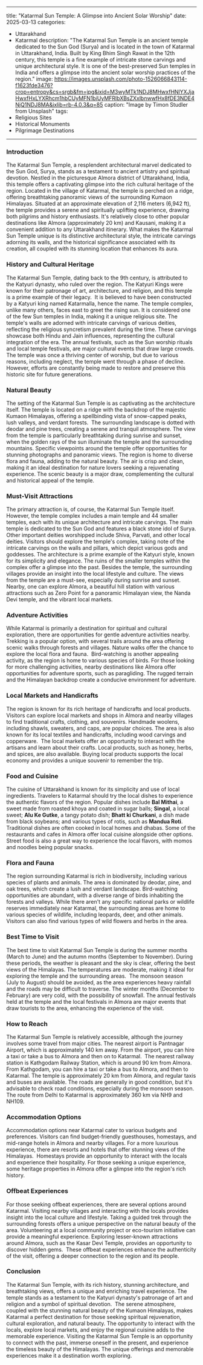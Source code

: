 
---
title: "Katarmal Sun Temple: A Glimpse into Ancient Solar Worship"
date: 2025-03-13
categories:
  - Uttarakhand
  - Katarmal
description: "The Katarmal Sun Temple is an ancient temple dedicated to the Sun God (Surya) and is located in the town of Katarmal in Uttarakhand, India. Built by King Bhim Singh Rawat in the 12th century, this temple is a fine example of intricate stone carvings and unique architectural style. It is one of the best-preserved Sun temples in India and offers a glimpse into the ancient solar worship practices of the region."
image: https://images.unsplash.com/photo-1526066843114-f1623fde3476?crop=entropy&cs=srgb&fm=jpg&ixid=M3wyMTk1NDJ8MHwxfHNlYXJjaHwxfHxLYXRhcm1hbCUyMFN1biUyMFRlbXBsZXxlbnwwfHx8fDE3NDE4NjQ1NDJ8MA&ixlib=rb-4.0.3&q=85
caption: "Image by Timon Studler from Unsplash"
tags: 
  - Religious Sites
  - Historical Monuments
  - Pilgrimage Destinations
---


### **Introduction**

The Katarmal Sun Temple, a resplendent architectural marvel dedicated to the Sun God, Surya, stands as a testament to ancient artistry and spiritual devotion. Nestled in the picturesque Almora district of Uttarakhand, India, this temple offers a captivating glimpse into the rich cultural heritage of the region. Located in the village of Katarmal, the temple is perched on a ridge, offering breathtaking panoramic views of the surrounding Kumaon Himalayas. Situated at an approximate elevation of 2,116 meters (6,942 ft), the temple provides a serene and spiritually uplifting experience, drawing both pilgrims and history enthusiasts. It's relatively close to other popular destinations like Almora (approximately 20 km) and Kausani, making it a convenient addition to any Uttarakhand itinerary. What makes the Katarmal Sun Temple unique is its distinctive architectural style, the intricate carvings adorning its walls, and the historical significance associated with its creation, all coupled with its stunning location that enhances its aura.

### **History and Cultural Heritage**

The Katarmal Sun Temple, dating back to the 9th century, is attributed to the Katyuri dynasty, who ruled over the region. The Katyuri Kings were known for their patronage of art, architecture, and religion, and this temple is a prime example of their legacy. <image placeholder="Katarmal Sun Temple Historical Overview"> It is believed to have been constructed by a Katyuri king named Katarmalla, hence the name. The temple complex, unlike many others, faces east to greet the rising sun. It is considered one of the few Sun temples in India, making it a unique religious site. The temple's walls are adorned with intricate carvings of various deities, reflecting the religious syncretism prevalent during the time. These carvings showcase both Hindu and Jain influences, representing the cultural integration of the era. The annual festivals, such as the Sun worship rituals and local temple festivals, are major cultural events that draw large crowds. The temple was once a thriving center of worship, but due to various reasons, including neglect, the temple went through a phase of decline. However, efforts are constantly being made to restore and preserve this historic site for future generations.

###  **Natural Beauty**

The setting of the Katarmal Sun Temple is as captivating as the architecture itself. The temple is located on a ridge with the backdrop of the majestic Kumaon Himalayas, offering a spellbinding vista of snow-capped peaks, lush valleys, and verdant forests. <image placeholder="Scenic View from Katarmal Sun Temple"> The surrounding landscape is dotted with deodar and pine trees, creating a serene and tranquil atmosphere. The view from the temple is particularly breathtaking during sunrise and sunset, when the golden rays of the sun illuminate the temple and the surrounding mountains. Specific viewpoints around the temple offer opportunities for stunning photographs and panoramic views. The region is home to diverse flora and fauna, adding to the natural beauty. The air is crisp and clean, making it an ideal destination for nature lovers seeking a rejuvenating experience. The scenic beauty is a major draw, complementing the cultural and historical appeal of the temple.

### **Must-Visit Attractions**

The primary attraction is, of course, the Katarmal Sun Temple itself. <image placeholder="Katarmal Sun Temple Main Idol"> However, the temple complex includes a main temple and 44 smaller temples, each with its unique architecture and intricate carvings. The main temple is dedicated to the Sun God and features a black stone idol of Surya. Other important deities worshipped include Shiva, Parvati, and other local deities. Visitors should explore the temple's complex, taking note of the intricate carvings on the walls and pillars, which depict various gods and goddesses. The architecture is a prime example of the Katyuri style, known for its simplicity and elegance. The ruins of the smaller temples within the complex offer a glimpse into the past. Besides the temple, the surrounding villages provide an insight into the local lifestyle and culture. The views from the temple are a must-see, especially during sunrise and sunset. Nearby, one can explore Almora, a beautiful hill station with various attractions such as Zero Point for a panoramic Himalayan view, the Nanda Devi temple, and the vibrant local markets.

### **Adventure Activities**

While Katarmal is primarily a destination for spiritual and cultural exploration, there are opportunities for gentle adventure activities nearby. Trekking is a popular option, with several trails around the area offering scenic walks through forests and villages. Nature walks offer the chance to explore the local flora and fauna. <image placeholder="Trekking Trail near Katarmal Sun Temple"> Bird-watching is another appealing activity, as the region is home to various species of birds. For those looking for more challenging activities, nearby destinations like Almora offer opportunities for adventure sports, such as paragliding. The rugged terrain and the Himalayan backdrop create a conducive environment for adventure.

### **Local Markets and Handicrafts**

The region is known for its rich heritage of handicrafts and local products. Visitors can explore local markets and shops in Almora and nearby villages to find traditional crafts, clothing, and souvenirs. Handmade woolens, including shawls, sweaters, and caps, are popular choices. The area is also known for its local textiles and handicrafts, including wood carvings and copperware. <image placeholder="Local Handicrafts from Almora"> The local markets offer an opportunity to interact with the artisans and learn about their crafts. Local products, such as honey, herbs, and spices, are also available. Buying local products supports the local economy and provides a unique souvenir to remember the trip.

### **Food and Cuisine**

The cuisine of Uttarakhand is known for its simplicity and use of local ingredients. Travelers to Katarmal should try the local dishes to experience the authentic flavors of the region. Popular dishes include **Bal Mithai**, a sweet made from roasted khoya and coated in sugar balls; **Singal**, a local sweet; **Alu Ke Gutke**, a tangy potato dish; **Bhatt ki Churkani**, a dish made from black soybeans; and various types of rotis, such as **Mandua Roti**. <image placeholder="Uttarakhandi Cuisine"> Traditional dishes are often cooked in local homes and dhabas. Some of the restaurants and cafes in Almora offer local cuisine alongside other options. Street food is also a great way to experience the local flavors, with momos and noodles being popular snacks.

### **Flora and Fauna**

The region surrounding Katarmal is rich in biodiversity, including various species of plants and animals. The area is dominated by deodar, pine, and oak trees, which create a lush and verdant landscape. Bird-watching opportunities are abundant, with a diverse range of birds inhabiting the forests and valleys. While there aren't any specific national parks or wildlife reserves immediately near Katarmal, the surrounding areas are home to various species of wildlife, including leopards, deer, and other animals. Visitors can also find various types of wild flowers and herbs in the area.

### **Best Time to Visit**

The best time to visit Katarmal Sun Temple is during the summer months (March to June) and the autumn months (September to November). During these periods, the weather is pleasant and the sky is clear, offering the best views of the Himalayas. The temperatures are moderate, making it ideal for exploring the temple and the surrounding areas. <image placeholder="Best Time to Visit Katarmal Sun Temple"> The monsoon season (July to August) should be avoided, as the area experiences heavy rainfall and the roads may be difficult to traverse. The winter months (December to February) are very cold, with the possibility of snowfall. The annual festivals held at the temple and the local festivals in Almora are major events that draw tourists to the area, enhancing the experience of the visit.

### **How to Reach**

The Katarmal Sun Temple is relatively accessible, although the journey involves some travel from major cities. The nearest airport is Pantnagar Airport, which is approximately 140 km away. From the airport, you can hire a taxi or take a bus to Almora and then on to Katarmal. <image placeholder="How to Reach Katarmal Sun Temple Map"> The nearest railway station is Kathgodam Railway Station, which is around 90 km from Almora. From Kathgodam, you can hire a taxi or take a bus to Almora, and then to Katarmal. The temple is approximately 20 km from Almora, and regular taxis and buses are available. The roads are generally in good condition, but it's advisable to check road conditions, especially during the monsoon season. The route from Delhi to Katarmal is approximately 360 km via NH9 and NH109.

### **Accommodation Options**

Accommodation options near Katarmal cater to various budgets and preferences. Visitors can find budget-friendly guesthouses, homestays, and mid-range hotels in Almora and nearby villages. For a more luxurious experience, there are resorts and hotels that offer stunning views of the Himalayas. <image placeholder="Accommodation options near Katarmal Sun Temple"> Homestays provide an opportunity to interact with the locals and experience their hospitality. For those seeking a unique experience, some heritage properties in Almora offer a glimpse into the region's rich history.

### **Offbeat Experiences**

For those seeking offbeat experiences, there are several options around Katarmal. Visiting nearby villages and interacting with the locals provides insight into the local culture and lifestyle. Taking a guided trek through the surrounding forests offers a unique perspective on the natural beauty of the area.  Volunteering at a local community project or eco-tourism initiative can provide a meaningful experience. Exploring lesser-known attractions around Almora, such as the Kasar Devi Temple, provides an opportunity to discover hidden gems. <image placeholder="Offbeat Experience near Katarmal"> These offbeat experiences enhance the authenticity of the visit, offering a deeper connection to the region and its people.

### **Conclusion**

The Katarmal Sun Temple, with its rich history, stunning architecture, and breathtaking views, offers a unique and enriching travel experience. The temple stands as a testament to the Katyuri dynasty's patronage of art and religion and a symbol of spiritual devotion. <image placeholder="Conclusion Image Katarmal Sun Temple"> The serene atmosphere, coupled with the stunning natural beauty of the Kumaon Himalayas, makes Katarmal a perfect destination for those seeking spiritual rejuvenation, cultural exploration, and natural beauty. The opportunity to interact with the locals, explore local markets, and enjoy the regional cuisine adds to the memorable experience. Visiting the Katarmal Sun Temple is an opportunity to connect with the past, immerse oneself in the present, and experience the timeless beauty of the Himalayas. The unique offerings and memorable experiences make it a destination worth exploring.


